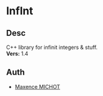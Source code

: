 # InfInt

## Desc
 C++ library for infinit integers & stuff.\
 __Vers:__ 1.4

## Auth
 * [Maxence MICHOT](https://github.com/VokunGahrotLaas)
